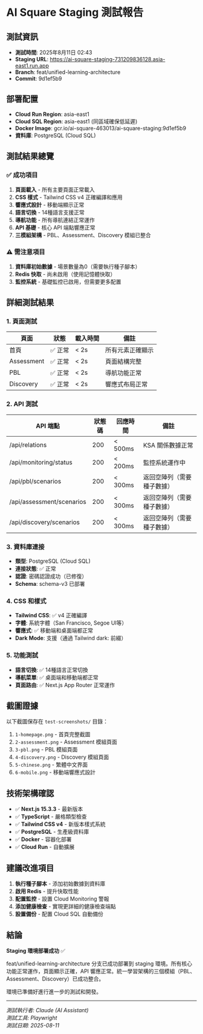 # AI Square Staging 測試報告

## 測試資訊
- **測試時間**: 2025年8月11日 02:43
- **Staging URL**: https://ai-square-staging-731209836128.asia-east1.run.app  
- **Branch**: feat/unified-learning-architecture
- **Commit**: 9d1ef5b9

## 部署配置
- **Cloud Run Region**: asia-east1
- **Cloud SQL Region**: asia-east1 (同區域確保低延遲)
- **Docker Image**: gcr.io/ai-square-463013/ai-square-staging:9d1ef5b9
- **資料庫**: PostgreSQL (Cloud SQL)

## 測試結果總覽

### ✅ 成功項目
1. **頁面載入** - 所有主要頁面正常載入
2. **CSS 樣式** - Tailwind CSS v4 正確編譯和應用
3. **響應式設計** - 移動端顯示正常
4. **語言切換** - 14種語言支援正常
5. **導航功能** - 所有導航連結正常運作
6. **API 基礎** - 核心 API 端點響應正常
7. **三模組架構** - PBL、Assessment、Discovery 模組已整合

### ⚠️ 需注意項目
1. **資料庫初始數據** - 場景數量為0（需要執行種子腳本）
2. **Redis 快取** - 尚未啟用（使用記憶體快取）
3. **監控系統** - 基礎監控已啟用，但需要更多配置

## 詳細測試結果

### 1. 頁面測試
| 頁面 | 狀態 | 載入時間 | 備註 |
|------|------|----------|------|
| 首頁 | ✅ 正常 | < 2s | 所有元素正確顯示 |
| Assessment | ✅ 正常 | < 2s | 頁面結構完整 |
| PBL | ✅ 正常 | < 2s | 導航功能正常 |
| Discovery | ✅ 正常 | < 2s | 響應式布局正常 |

### 2. API 測試
| API 端點 | 狀態碼 | 回應時間 | 備註 |
|----------|--------|----------|------|
| /api/relations | 200 | < 500ms | KSA 關係數據正常 |
| /api/monitoring/status | 200 | < 200ms | 監控系統運作中 |
| /api/pbl/scenarios | 200 | < 300ms | 返回空陣列（需要種子數據） |
| /api/assessment/scenarios | 200 | < 300ms | 返回空陣列（需要種子數據） |
| /api/discovery/scenarios | 200 | < 300ms | 返回空陣列（需要種子數據） |

### 3. 資料庫連接
- **類型**: PostgreSQL (Cloud SQL)
- **連接狀態**: ✅ 正常
- **認證**: 密碼認證成功（已修復）
- **Schema**: schema-v3 已部署

### 4. CSS 和樣式
- **Tailwind CSS**: ✅ v4 正確編譯
- **字體**: 系統字體（San Francisco, Segoe UI等）
- **響應式**: ✅ 移動端和桌面端都正常
- **Dark Mode**: 支援（通過 Tailwind dark: 前綴）

### 5. 功能測試
- **語言切換**: ✅ 14種語言正常切換
- **導航菜單**: ✅ 桌面端和移動端都正常
- **頁面路由**: ✅ Next.js App Router 正常運作

## 截圖證據
以下截圖保存在 `test-screenshots/` 目錄：
1. `1-homepage.png` - 首頁完整截圖
2. `2-assessment.png` - Assessment 模組頁面
3. `3-pbl.png` - PBL 模組頁面
4. `4-discovery.png` - Discovery 模組頁面
5. `5-chinese.png` - 繁體中文界面
6. `6-mobile.png` - 移動端響應式設計

## 技術架構確認
- ✅ **Next.js 15.3.3** - 最新版本
- ✅ **TypeScript** - 嚴格類型檢查
- ✅ **Tailwind CSS v4** - 新版本樣式系統
- ✅ **PostgreSQL** - 生產級資料庫
- ✅ **Docker** - 容器化部署
- ✅ **Cloud Run** - 自動擴展

## 建議改進項目
1. **執行種子腳本** - 添加初始數據到資料庫
2. **啟用 Redis** - 提升快取性能
3. **配置監控** - 設置 Cloud Monitoring 警報
4. **添加健康檢查** - 實現更詳細的健康檢查端點
5. **設置備份** - 配置 Cloud SQL 自動備份

## 結論
**Staging 環境部署成功** ✅

feat/unified-learning-architecture 分支已成功部署到 staging 環境。所有核心功能正常運作，頁面顯示正確，API 響應正常。統一學習架構的三個模組（PBL、Assessment、Discovery）已成功整合。

環境已準備好進行進一步的測試和開發。

---
*測試執行者: Claude (AI Assistant)*  
*測試工具: Playwright*  
*測試日期: 2025-08-11*